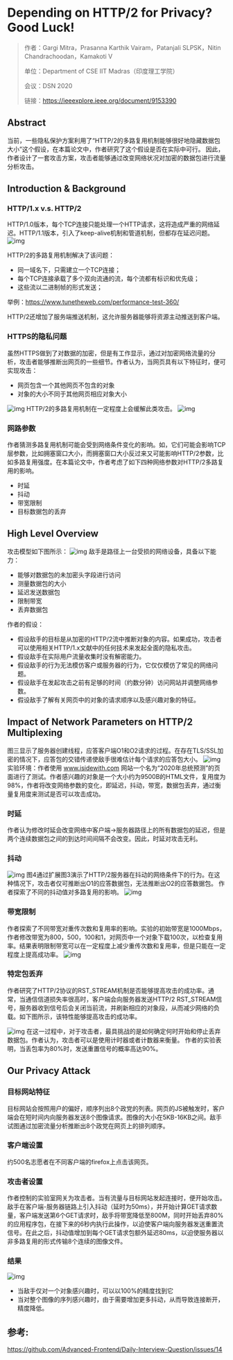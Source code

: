 # Depending on HTTP/2 for Privacy? Good Luck!

> 作者：Gargi Mitra，Prasanna Karthik Vairam，Patanjali SLPSK，Nitin Chandrachoodan，Kamakoti V
>
> 单位：Department of CSE IIT Madras（印度理工学院）
>
> 会议：DSN 2020
>
> 链接：https://ieeexplore.ieee.org/document/9153390

## Abstract

当前，一些隐私保护方案利用了“HTTP/2的多路复用机制能够很好地隐藏数据包大小”这个假设，在本篇论文中，作者研究了这个假设是否在实际中可行。
因此，作者设计了一套攻击方案，攻击者能够通过改变网络状况对加密的数据包进行流量分析攻击。

<!-- more -->

## Introduction & Background
### HTTP/1.x v.s. HTTP/2
HTTP/1.0版本，每个TCP连接只能处理一个HTTP请求，这将造成严重的网络延迟。HTTP/1.1版本，引入了keep-alive机制和管道机制，但都存在延迟问题。
![img](/images/2020-12-28/upload_eb6eb924276a47e578b8079dd9e592ed.png)

HTTP/2的多路复用机制解决了该问题：
- 同一域名下，只需建立一个TCP连接；
- 每个TCP连接承载了多个双向流通的流，每个流都有标识和优先级；
- 这些流以二进制帧的形式发送；

举例：https://www.tunetheweb.com/performance-test-360/

HTTP/2还增加了服务端推送机制，这允许服务器能够将资源主动推送到客户端。

### HTTPS的隐私问题
虽然HTTPS做到了对数据的加密，但是有工作显示，通过对加密网络流量的分析，攻击者能够推断出网页的一些细节。作者认为，当网页具有以下特征时，便可实现攻击：
- 网页包含一个其他网页不包含的对象
- 对象的大小不同于其他网页相应对象大小

![img](/images/2020-12-28/upload_953317317a081024752c820e582fdc33.png)
HTTP/2的多路复用机制在一定程度上会缓解此类攻击。
![img](/images/2020-12-28/upload_26bf90f2b5b2d7e69cb5d7be58e81c93.png)

### 网路参数
作者猜测多路复用机制可能会受到网络条件变化的影响。如，它们可能会影响TCP层参数，比如拥塞窗口大小，而拥塞窗口大小反过来又可能影响HTTP/2参数，比如多路复用强度。在本篇论文中，作者考虑了如下四种网络参数对HTTP/2多路复用的影响。
- 时延
- 抖动
- 带宽限制
- 目标数据包的丢弃

## High Level Overview
攻击模型如下图所示：
![img](/images/2020-12-28/upload_2151b050b3433eae6029c41832c76f44.png)
敌手是路径上一台受损的网络设备，具备以下能力：

- 能够对数据包的未加密头字段进行访问
- 测量数据包的大小
- 延迟发送数据包
- 限制带宽
- 丢弃数据包

作者的假设：
- 假设敌手的目标是从加密的HTTP/2流中推断对象的内容。如果成功，攻击者可以使用相关HTTP/1.x文献中的任何技术来发起全面的隐私攻击。  
- 假设敌手在实际用户流量收集时没有解密能力。
- 假设敌手的行为无法模仿客户或服务器的行为，它仅仅模仿了常见的网络问题。 
- 假设敌手在发起攻击之前有足够的时间（约数分钟）访问网站并调整网络参数。
- 假设敌手了解有关网页中的对象的请求顺序以及感兴趣对象的特征。

## Impact of Network Parameters on HTTP/2 Multiplexing
图三显示了服务器创建线程，应答客户端O1和O2请求的过程。在存在TLS/SSL加密的情况下，应答包的交错传递使敌手很难估计每个请求的应答包大小。
![img](/images/2020-12-28/upload_46279ce92cf331a87c06d399f24d112d.png)
实验环境：作者使用 www.isidewith.com 网站一个名为“2020年总统预测”的页面进行了测试。作者感兴趣的对象是一个大小约为9500B的HTML文件，复用度为98%，作者将改变网络参数的变化，即延迟，抖动，带宽，数据包丢弃，通过衡量复用度来测试是否可以攻击成功。

### 时延
作者认为修改时延会改变网络中客户端→服务器路径上的所有数据包的延迟，但是两个连续数据包之间的到达时间间隔不会改变。因此，时延对攻击无利。

### 抖动
![img](/images/2020-12-28/upload_e9fd1d484f1c56f3230f5c5e70612491.png)
图4通过扩展图3演示了HTTP/2服务器在抖动的网络条件下的行为。在这种情况下，攻击者仅可推断出O1的应答数据包，无法推断出O2的应答数据包。
作者探索了不同的抖动值对多路复用的影响。
![img](/images/2020-12-28/upload_ca4e7b21268b339da2fdd90d706fd350.png)

### 带宽限制
作者探索了不同带宽对重传次数和复用率的影响。实验的初始带宽是1000Mbps，作者修改带宽为800，500，100和1，对网页中一个对象下载100次，以检查复用率。结果表明限制带宽可以在一定程度上减少重传次数和复用率，但是只能在一定程度上提高成功率。
![img](/images/2020-12-28/upload_692f4cc493fa99fa41b79510f0262aac.png)

### 特定包丢弃
作者研究了HTTP/2协议的RST_STREAM机制是否能够提高攻击的成功率。通常，当通信信道损失率很高时，客户端会向服务器发送HTTP/2 RST_STREAM信号，服务器收到信号后会关闭当前流，并刷新相应的对象段，从而减少网络的负载。如下图所示，该特性能够提高攻击的成功率。

![img](/images/2020-12-28/upload_00319f80446980bde4e7f4a32dafe68e.png)
在这一过程中，对于攻击者，最具挑战的是如何确定何时开始和停止丢弃数据包。作者认为，攻击者可以是使用计时器或者计数器来衡量。
作者的实验表明，当丢包率为80%时，发送重置信号的概率高达90%。

## Our Privacy Attack
### 目标网站特征
目标网站会按照用户的偏好，顺序列出8个政党的列表。网页的JS被触发时，客户端会在短时间内向服务器发送8个图像请求。图像的大小在5KB-16KB之间。敌手试图通过加密流量分析推断出8个政党在网页上的排列顺序。
### 客户端设置
约500名志愿者在不同客户端的firefox上点击该网页。
### 攻击者设置
作者控制的实验室网关为攻击者。当有流量与目标网站发起连接时，便开始攻击。敌手在客户端-服务器链路上引入抖动（延时为50ms），并开始计算GET请求数量，客户端发送第6个GET请求时，敌手将带宽降低至800M，同时开始丢弃80%的应用程序包，在接下来的6秒内执行此操作，以迫使客户端向服务器发送重置流信号。在此之后，抖动值增加到每个GET请求包额外延迟80ms，以迫使服务器以非多路复用的形式传输8个连续的图像文件。
### 结果
![img](/images/2020-12-28/upload_7a76250e7f1151a299cf8011e24b0320.png)
- 当敌手仅对一个对象感兴趣时，可以以100%的精度找到它
- 当对整个图像的序列感兴趣时，由于需要增加更多抖动，从而导致连接断开，精度降低。

## 参考:
https://github.com/Advanced-Frontend/Daily-Interview-Question/issues/14